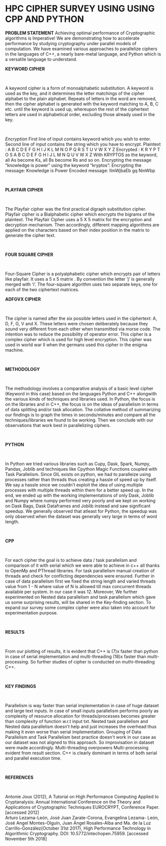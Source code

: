 # HPC CIPHER SURVEY USING USING CPP AND PYTHON


**PROBLEM STATEMENT**
Achieving optimal performance of Cryptographic algorithms is Imperative!
We are demonstrating how to accelerate performance by studying cryptography under parallel models of computation.
We have examined various approaches to parallelize ciphers in the languages of C++, a nearly bare-metal language, and Python which is a versatile language to understand.  


**KEYWORD CIPHER** <p>&nbsp;</p>
A keyword cipher is a form of monoalphabetic substitution. A keyword is used as the key, and it determines the letter matchings of the cipher alphabet to the plain alphabet. Repeats of letters in the word are removed, then the cipher alphabet is generated with the keyword matching to A, B, C etc. until the keyword is used up, whereupon the rest of the ciphertext letters are used in alphabetical order, excluding those already used in the key. <p>&nbsp;</p>
*Encryption*
First line of input contains keyword which you wish to enter. Second line of input contains the string which you have to encrypt.
Plaintext : A B C D E F G H I J K L M N O P Q R S T U V W X Y Z
Encrypted : K R Y P T O S A B C D E F G H I J L M N Q U V W X Z
With KRYPTOS as the keyword, all As become Ks, all Bs become Rs and so on. Encrypting the message “knowledge is power” using the keyword “kryptos”:
Encrypting the message: Knowledge is Power
Encoded message: IlmWjbaEb gq NmWbp <p>&nbsp;</p>

**PLAYFAIR CIPHER**<p>&nbsp;</p>
The Playfair cipher was the first practical digraph substitution cipher.
Playfair cipher is a Bialphabetic cipher which encrypts the bigrams of the plaintext.
The Playfair Cipher uses a 5 X 5 matrix for the encryption and decryption mechanism.
Then accordingly, different mapping algorithms are applied on the characters based on their index position in the matrix to generate the cipher text. <p>&nbsp;</p>


**FOUR SQUARE CIPHER**<p>&nbsp;</p>
Four-Square Cipher is a polyalphabetic cipher which encrypts pair of letters like playfair.
It uses a 5 x 5 matrix . By convention the letter ‘j’ is generally merged with ‘i’.
The four-square algorithm uses two separate keys, one for each of the two ciphertext matrices.


**ADFGVX CIPHER**<p>&nbsp;</p>
The cipher is named after the six possible letters used in the ciphertext: A, D, F, G, V and X. These letters were chosen deliberately because they sound very different from each other when transmitted via morse code. The intention was to reduce the possibility of operator error.
This cipher is a complex cipher which is used for high level encryption.
This cipher was used in world war II when the germans used this cipher in the enigma machine. <p>&nbsp;</p>

**METHODOLOGY**<p>&nbsp;</p>
The methodology involves a comparative analysis of a basic level cipher (Keyword in this case) based on the languages Python and C++ alongwith the various kinds of techniques and libraries used.
In Python, the focus is on the libraries and in C++, the focus is on the ideas of parallelism in terms of data splitting and/or task allocation.
The collative method of summarizing our findings is to graph the times in seconds/minutes and compare all the techniques/libraries we found to be working. 
Then we conclude with our observations that work best in parallelizing ciphers.<p>&nbsp;</p>

**PYTHON**<p>&nbsp;</p>
In Python we tried various libraries such as Cupy, Dask, Spark, Numpy, Pandas, Joblib and techniques like Cpython Magic Functions coupled with Task Parallelism.
Since GIL exists on python, we had to paralleize using processes rather than threads thus creating a hassle of speed up by itself. We say a hassle since we couldn’t exploit the idea of using multiple processes with multiple threads within them for a better speed up.
In the end, we ended up with the working implementations of only Dask, Joblib and Numpy where numpy performed very poorly and we kept on working on Dask Bags, Dask Dataframes and Joblib instead and saw significant speedup.
We generally observed that atleast for Python, the speedup was only observed when the dataset was generally very large in terms of word length.<p>&nbsp;</p>

**CPP**<p>&nbsp;</p>
For each cipher the goal is to achieve data / task parallelism and comparison of it with serial which we were able to achieve in c++ all thanks to OpenMp and PThread libraries.
For task parallelism manual creation of threads and check for conflicting dependencies were ensured.
Further in case of data parallelism first we fixed the string length and varied threads value from 1 - N where value of N is allowed till max concurrent threads available per system. In our case it was 12.
Moreover, We further experimented on Nested data parallelism and task parallelism which gave us some surprising results, will be shared in the Key-finding section.
To expand our survey some complex cipher were also taken into account for experimentation purpose. <p>&nbsp;</p>


**RESULTS**<p>&nbsp;</p>
From our plotting of results, it is evident that C++ is (7)x faster than python in case of serial implementation and multi-threading (18)x faster than multi-processing. So further studies of cipher is conducted on muthi-threading C++. <p>&nbsp;</p>

**KEY FINDINGS**<p>&nbsp;</p>
Parallelism is way faster than serial implementation in case of huge dataset and large text inputs.
In case of small inputs parallelism performs poorly as complexity of resource allocation for threads/processes becomes greater than complexity of function w.r.t input txt.
Nested task parallelism and Nested data parallelism doesn’t help and just increases the overhead thus making it even worse than serial implementation.
Grouping of Data Parallelism and  Task Parallelism best practice doesn't work in our case as our dataset was not aligned to this approach. So improvisation in dataset were made accordingly.
Multi-threading overpowers Multi-processing evident from result section.
C++ is clearly dominant in terms of both serial and parallel execution time.<p>&nbsp;</p>

**REFERENCES**<p>&nbsp;</p>
Antonie Joux (2012), A Tutorial on High Performance Computing Applied to Cryptanalysis: Annual International Conference on the Theory and Applications of Cryptographic Techniques EUROCRYPT, Conference Paper. [accessed 2012]  
Arturo Lezama-León, José Juan Zarate-Corona, Evangelina Lezama- León, José Angel Montes-Olguín, Juan Ángel Rosales-Alba and Ma. de la Luz Carrillo-González(October 31st 2017), High Performance Technology in Algorithmic Cryptography. DOI: 10.5772/intechopen.75959. [accessed November 5th 2018]<p>&nbsp;</p>












